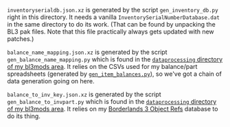 `inventoryserialdb.json.xz` is generated by the script `gen_inventory_db.py`
right in this directory.  It needs a vanilla `InventorySerialNumberDatabase.dat`
in the same directory to do its work.  (That can be found by unpacking the
BL3 pak files.  Note that this file practically always gets updated with
new patches.)

`balance_name_mapping.json.xz` is generated by the script
`gen_balance_name_mapping.py` which is found in the
[`dataprocessing` directory of my bl3mods area](https://github.com/BLCM/bl3mods/blob/master/Apocalyptech/dataprocessing/gen_balance_name_mapping.py).
It relies on the CSVs used for my balance/part spreadsheets (generated by [`gen_item_balances.py`](https://github.com/BLCM/bl3mods/blob/master/Apocalyptech/dataprocessing/gen_item_balances.py)), so we've got a
chain of data generation going on here.

`balance_to_inv_key.json.xz` is generated by the script
`gen_balance_to_invpart.py` which is found in the
[`dataprocessing` directory of my bl3mods area](https://github.com/BLCM/bl3mods/blob/master/Apocalyptech/dataprocessing/gen_balance_to_invpart.py).
It relies on my [Borderlands 3 Object Refs](http://apocalyptech.com/games/bl3-refs/)
database to do its thing.

